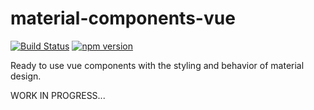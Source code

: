 # material-components-vue

[![Build Status](https://travis-ci.org/matsp/material-components-vue.svg?branch=master)](https://travis-ci.org/matsp/material-components-web) [![npm version](https://badge.fury.io/js/material-components-vue.svg)](https://badge.fury.io/js/material-components-vue)

Ready to use vue components with the styling and behavior of material design.

WORK IN PROGRESS...
